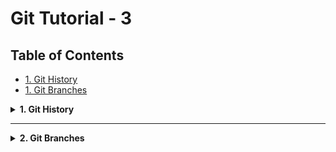 # Git Tutorial - 3

## Table of Contents

- [1. Git History](#1-git-History) 
- [1. Git Branches](#2-git-branches) 


<details>
<summary><strong>1. Git History</strong></summary>

### What is Git History? Why Use It?

Git keeps a detailed record of every change made to your project.

You can use history commands to see what changed, when, and who made the change.

This is useful for tracking progress, finding bugs, and understanding your project's evolution.

---

### Key Commands for Viewing History

- `git log` - Show full commit history
- `git log --oneline` - Show a summary of commits
- `git show <commit>` - Show details of a specific commit
- `git diff` - See unstaged changes
- `git diff --staged` - See staged changes

---

### Best Practices for Viewing History

- Make frequent, meaningful commits to keep your history clear.
- Write clear commit messages so you and your team can understand changes later.
- Use `git log --oneline` for a quick overview of your commit history.
- Use `git diff` before committing to review your work.

---

## See Commit History (git log)

Show a detailed list of all commits in your repository:

### Example: Full Commit History

```bash
akhiltejadoosari@Akhils-MacBook-Air DevOps-Learning-Journal % git log
commit 7108d2c349c861873d59c898aedf6a5070877841 (HEAD -> main, origin/main, origin/HEAD)
Author: Akhil Teja Doosari <doosariakhilteja@gmail.com>
Date:   Tue Aug 12 23:30:16 2025 -0400

    Git 
```

This command shows all commits, including author, date, and message.

Use the arrow keys to scroll, and press `q` to quit.

**Tip:** While viewing the log, you can search for a word by typing `/` followed by your search term  
(for example, `/fix`), then press `n` to jump to the next match.  

Press `q` at any time to quit.

---

## Show Commit Details (git show <commit>)

See all the details and changes for a specific commit:

```bash
[user@localhost] $ git show <commit>
```

This command shows everything about a commit: who made it, when, the message, and the exact changes.

---

## Compare Changes (git diff)

See what is different between your working directory and the last commit :

### 1. Unstaged Changes

This command shows changes you have made but not yet staged for commit.  

```bash
[user@localhost] $ git diff 
```
```bash
diff --git a/index.html b/index.html 
index 1234567...89abcde 100644 
--- a/index.html 
+++ b/index.html 
@@ ... 
-Old Title 
+New Title
```

---

### 2. Staged Changes

This command shows changes that are staged and ready to be committed.  

```bash
[user@localhost] $ git diff --staged
```
<img src="images/git_diff(staged).png" alt="Fast Forward Merge" width="900" height="400" /> 

---

## Compare Two Commits (git diff < commit.1 > < commit.2 >)

See what changed between any two commits:

### Example: 

```bash
[user@localhost] $ git diff 1234567 89abcde
diff --git a/index.html b/index.html
index 1234567...89abcde 100644
--- a/index.html
+++ b/index.html
@@ ...
-Old Title
+New Title
```

---

## Show a Summary of Commits (git log --oneline )

Show a short summary of each commit (great for a quick overview):
This command shows each commit on a single line for easy reading.  

### Example:

```bash
[user@localhost] $ git log --oneline  
09f4acd Updated index.html with a new line  
8e7b2c1 Add about page  
1a2b3c4 Initial commit  
```
---

## Show Commits by Author (git log --author="Akhil")

See only the commits made by a specific author:
This command filters the log to show only commits by the author you specify.  

### Example: 

```bash
[user@localhost] $ git log --author="Akhil"  
commit 1a2b3c4d5e6f7g8h9i0j  
Author: Akhil  
Date: Mon Mar 22 10:12:34 2021 +0100  

     Add about page  
```

---

## Recent Commits

See only commits made in the last two weeks:  
This command shows only the commits made in a recent time frame.  

### Example: 

```bash
[user@localhost] $ git log --since="2 weeks ago"
commit 09f4acd3f8836b7ff6fc44ad9e012f82faf861803
Author: w3schools-test
Date: Fri Mar 26 09:35:54 2021 +0100

Updated index.html with a new line
```

---

## Show Files Changed Per Commit (git log --stat)

See which files were changed in each commit and how many lines were added or removed:

### Example: 

```bash
[user@localhost] $ git log --stat
commit 09f4acd3f8836b7ff6fc44ad9e012f82faf861803
Author: w3schools-test
Date: Fri Mar 26 09:35:54 2021 +0100

Updated index.html with a new line

index.html | 2 +
1 file changed, 1 insertion(+), 1 deletion(-)
```

---

## Log with Graph

See a simple ASCII graph of your branch history (great for visualizing merges):  
This command shows a simple graph of your branch and merge history.  

### Example: 

```bash
[user@localhost] $ git log --graph --oneline
* 09f4acd Updated index.html with a new line
* 8e7b2c1 Add about page
l\
| * adbbccd Merge branch 'feature-x'
|/
```

---

## Troubleshooting

- Can't see your changes? Make sure you have committed your work. Uncommitted changes won't appear in the history.
- Log is too long? Use `git log --oneline` or `git log --since` to make it easier to read.
- How do I quit the log view? Press `q` to exit the log or diff view.

**Note:** Exploring your history helps you understand what changed, when, and why.

</details>

---

<details>
<summary><strong>2. Git Branches</strong></summary>

Branches are a way to work on different versions of a project at the same time. They allow you to create a separate line of development that can be worked on independently of the main branch. This can be useful when you want to make changes to a project without affecting the main branch or when you want to work on a new feature or bug fix.

<img src="images/branch-concept.png" alt="Branch Concept" width="850" height="300" />

*Example: Some developers can work on Header, some on Footer, some on Content, and some on Layout - all in separate branches.*

## HEAD in Git

The HEAD is a pointer to the current branch you're working on. It points to the latest commit in the current branch. When you create a new branch, it's automatically set as the HEAD of that branch.

- The default branch used to be called `master`, but it's now conventionally called `main`
- There's nothing special about `main` - it's just a naming convention

## Creating and Managing Branches

### Create and switch branches:
```bash
git branch - List all branches
```
```bash
git branch bug-fix - Create new branch
```
```bash
git switch bug-fix - Switch to branch
```
```bash
git log - This command shows the commit history for the current branch.
```
```bash
git switch -c dark-mode - Create and switch in one command
```
```bash
git branch -m old-name new-name - Rename a branch
```
```bash
git branch -d branch-name - Delete a branch
```
## Merging Branches

Merging brings changes from one branch to another.  
There are two types:

### Fast-Forward Merge

In Git, a fast-forward merge occurs when you merge a feature branch (like bug-fix) back into the main branch, and main hasn't received any new commits since bug-fix was created.  

```bash
git checkout main
git merge bug-fix
```
<img src="images/fast-forward-merge.png" alt="Fast Forward Merge" width="750" height="225" />   

* History remains linear and clean.

### 3-Way Merge

A 3-way merge occurs when you merge two branches (main and feature) that both have new commits since their last common ancestor.  

```bash
git checkout main
git merge bug-fix
```
<img src="images/3way-merge.png" alt="3-Way Merge" width="700" height="225" />

*Required when branches have diverged - Git looks at:*
1. Common ancestor commit
2. Tips of each branch
3. Creates a new merge commit

> If the command are same, what is the difference between fast-forward and not fast-forward merge?  

The difference is resolving the conflicts. In a fast-forward merge, there are no conflicts. But in a not fast-forward merge, there are conflicts, and there are no shortcuts to resolve them. You have to manually resolve the conflicts. Decide, what to keep and what to discard. VSCode has a built-in merge tool that can help you resolve the conflicts.  

<img src="images/merge-conflict.png" alt="Merge Conflict" width="700" height="350" />

*Tools to help:*
- VSCode's built-in merge tool (recommended)
- GitHub's merge tool
- Command line resolution

## Conclusion

In this section, we've learned:
- Branch creation and switching
- Two merge types (fast-forward vs 3-way)
- Conflict resolution techniques
- Branch management commands

*Remember: Branches enable parallel development while maintaining code stability.*

# Managing History

This guide will help you understand how to manage your Git history effectively.

## Merge commits

A merge commit is a commit that combines two or more commits into one. It is created when you merge two or more branches into a single branch. The merge commit contains all the changes from the original branches, and it is used to keep the project history clean and easy to understand.

<img src="images/merge-history.png" alt="workflow.png" width="750" height="250" /> 
</details>
